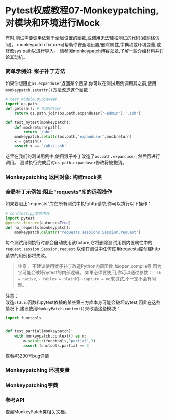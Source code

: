 # Pytest权威教程07-Monkeypatching,对模块和环境进行Mock

有时,测试需要调用依赖于全局设置的函数,或调用无法轻松测试的代码(如网络访问)。 monkeypatch fixture可帮助你安全地设置/删除属性,字典项或环境变量,或修改sys.path以进行导入。 请参阅monkeypatch博客文章,了解一些介绍材料并讨论其动机。
### 简单示例如: 猴子补丁方法
如果你想阻止`os.expanduser`返回某个目录,你可以在测试用例调用其之前,使用`monkeypatch.setattr()`方法改造这个函数：
```python
# test_module.py文件内容
import os.path
def getssh(): # 伪应用代码
    return os.path.join(os.path.expanduser("~admin"),'.ssh')

def test_mytest(monkeypatch):
    def mockreturn(path):
        return '/abc'
    monkeypatch.setattr(os.path,'expanduser',mockreturn)
    x = getssh()
    assert x == '/abc/.ssh'
```
这里在我们的测试用例中,使用猴子补丁改造了`os.path.expanduser`, 然后再进行调用。 测试执行完成后对`os.path.expanduser`修改将被撤消。
### Monkeypatching 返回对象: 构建mock类
### 全局补丁示例如:阻止"requests"库的远程操作
如果要阻止"requests"库在所有测试中执行http请求,你可以执行以下操作：
```python
# conftest.py文件内容
import pytest
@pytest.fixture(autouse=True)
def no_requests(monkeypatch):
    monkeypatch.delattr("requests.sessions.Session.request")
```
每个测试用例执行时都会自动使用该fixture,它将删除测试用例内置属性中的`request.session.Session.request`,以便在测试中任何使用requests库创建http请求的用例都将失败。
> 注意：
> 不建议使用猴子补丁改造Python内置函数,如open,compile等,因为它可能会破坏pytest的内部逻辑。 如果必须要使用,你可以通过参数：`--tb = native`, `- tables = plain`和`--capture = no`来试试,不一定不会有问题。

注意：  
改造`stdlib`函数和pytest依赖的某些第三方库本身可能会破坏pytest,因此在这些情况下,建议使用`MonkeyPatch.context()`来改造这些模块：
```python
import functools


def test_partial(monkeypatch):
    with monkeypatch.context() as m:
        m.setattr(functools,"partial",3)
        assert functools.partial == 3
```
查看#3290号bug详情
### Monkeypatching 环境变量
### Monkeypatching字典
### 参考API
查阅MonkeyPatch类相关文档。

